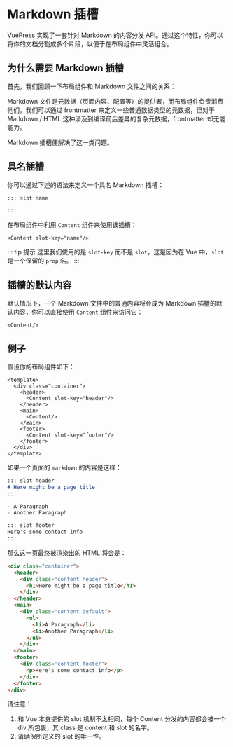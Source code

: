 # Markdown 插槽

VuePress 实现了一套针对 Markdown 的内容分发 API。通过这个特性，你可以将你的文档分割成多个片段，以便于在布局组件中灵活组合。

## 为什么需要 Markdown 插槽

首先，我们回顾一下布局组件和 Markdown 文件之间的关系：

<diagram-markdown-slot-relationship/>

Markdown 文件是元数据（页面内容、配置等）的提供者，而布局组件负责消费他们。我们可以通过 frontmatter 来定义一些普通数据类型的元数据，但对于 Markdown / HTML 这种涉及到编译前后差异的复杂元数据，frontmatter 却无能能力。

Markdown 插槽便解决了这一类问题。

## 具名插槽

你可以通过下述的语法来定义一个具名 Markdown 插槽：

``` md
::: slot name

:::
```

在布局组件中利用 `Content` 组件来使用该插槽：

``` vue
<Content slot-key="name"/>
```

::: tip 提示
这里我们使用的是 `slot-key` 而不是 `slot`，这是因为在 Vue 中，`slot` 是一个保留的 `prop` 名。
:::

## 插槽的默认内容

默认情况下，一个 Markdown 文件中的普通内容将会成为 Markdown 插槽的默认内容，你可以直接使用 `Content` 组件来访问它：

``` vue
<Content/>
```

## 例子

假设你的布局组件如下：

``` vue
<template>
  <div class="container">
    <header>
      <Content slot-key="header"/>
    </header>
    <main>
      <Content/>
    </main>
    <footer>
      <Content slot-key="footer"/>
    </footer>
  </div>
</template>
```

如果一个页面的 `markdown` 的内容是这样：

```md
::: slot header
# Here might be a page title
:::

- A Paragraph
- Another Paragraph

::: slot footer
Here's some contact info
:::
```

那么这一页最终被渲染出的 HTML 将会是：

```html
<div class="container">
  <header>
    <div class="content header">
      <h1>Here might be a page title</h1>
    </div>
  </header>
  <main>
    <div class="content default">
      <ul>
        <li>A Paragraph</li>
        <li>Another Paragraph</li>
      </ul>
    </div>
  </main>
  <footer>
    <div class="content footer">
      <p>Here's some contact info</p>
    </div>
  </footer>
</div>
```

请注意：

1. 和 Vue 本身提供的 slot 机制不太相同，每个 Content 分发的内容都会被一个 div 所包裹，其 class 是 content 和 slot 的名字。
2. 请确保所定义的 slot 的唯一性。

